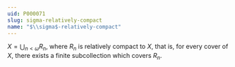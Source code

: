 ```yaml
---
uid: P000071
slug: sigma-relatively-compact
name: "$\\sigma$-relatively-compact"
---
```

$X=\bigcup_{n<\omega}R_n$, where $R_n$ is relatively compact to $X$, that is, for every cover of $X$, there exists a finite subcollection which covers $R_n$.

